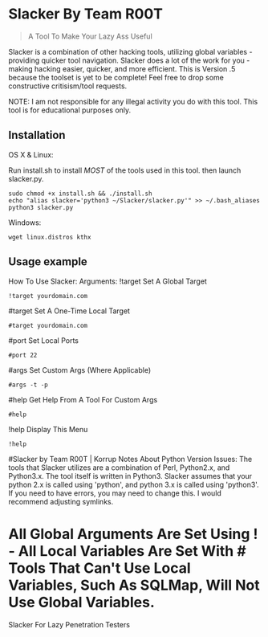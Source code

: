 # Slacker By Team R00T
> A Tool To Make Your Lazy Ass Useful

Slacker is a combination of other hacking tools, utilizing global variables - providing quicker tool navigation. Slacker does a lot of the work for you - making hacking easier, quicker, and more efficient. This is Version .5 because the toolset is yet to be complete! Feel free to drop some constructive critisism/tool requests.

NOTE: 
I am not responsible for any illegal activity you do with this tool.
This tool is for educational purposes only.


## Installation

OS X & Linux:

Run install.sh to install *MOST* of the tools used in this tool. 
then launch slacker.py.
```
sudo chmod +x install.sh && ./install.sh
echo "alias slacker='python3 ~/Slacker/slacker.py'" >> ~/.bash_aliases
python3 slacker.py
```

Windows:

```
wget linux.distros kthx
```

## Usage example

How To Use Slacker: 
Arguments:
!target Set A Global Target
```
!target yourdomain.com
```
\#target Set A One-Time Local Target
```
#target yourdomain.com
```
\#port Set Local Ports
```
#port 22
```
\#args Set Custom Args (Where Applicable)
```
#args -t -p
```
\#help Get Help From A Tool For Custom Args
```
#help
```
!help Display This Menu
```
!help
```


#Slacker by Team R00T | Korrup
Notes About Python Version Issues:
The tools that Slacker utilizes are a combination of Perl, Python2.x, and Python3.x.
The tool itself is written in Python3.
Slacker assumes that your python 2.x is called using 'python', and python 3.x is called using 'python3'.
If you need to have errors, you may need to change this. I would recommend adjusting symlinks.

All Global Arguments Are Set Using ! - All Local Variables Are Set With #
Tools That Can't Use Local Variables, Such As SQLMap, Will Not Use Global Variables.
=======
Slacker
For Lazy Penetration Testers

